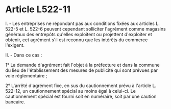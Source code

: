 # Article L522-11

<p>   I. - Les entreprises ne répondant pas aux conditions fixées aux articles L. 522-5 et L. 522-6 peuvent cependant solliciter l'agrément comme magasins généraux des entrepôts qu'elles exploitent ou projettent d'exploiter et obtenir, cet agrément s'il est reconnu que les intérêts du commerce l'exigent.</p><p>   II. - Dans ce cas :</p><p>   1° La demande d'agrément fait l'objet à la préfecture et dans la commune du lieu de l'établissement des mesures de publicité qui sont prévues par voie réglementaire ;</p><p>   2° L'arrêté d'agrément fixe, en sus du cautionnement prévu à l'article L. 522-12, un cautionnement spécial au moins égal à celui-ci. Le cautionnement spécial est fourni soit en numéraire, soit par une caution bancaire.</p>